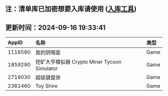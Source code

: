 ## 注：清单库已加密想要入库请使用 ([入库工具](https://github.com/BlankTMing/ManifestAutoUpdate/releases))

## 更新时间：2024-09-16 19:33:41
| AppID | 名称 | 类型  |
| :-------------------- | :----------------------------- | :----------- |
| 1116580 | 我的阴暗面| Game |
| 1859290 | 挖矿大亨模拟器 Crypto Miner Tycoon Simulator| Game |
| 2719030 | 超级键盘侠| Game |
| 2361460 | Toy Shire| Game |
